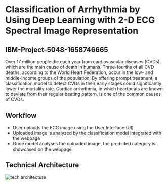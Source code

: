 #  Classification of Arrhythmia by Using Deep Learning with 2-D ECG Spectral Image Representation
## IBM-Project-5048-1658746665

Over 17 million people die each year from cardiovascular diseases (CVDs), which are the main cause of death in humans. Three-fourths of all CVD deaths, according to the World Heart Federation, occur in the low- and middle-income groups of the population. By offering prompt treatment, a classification model to detect CVDs in their early stages could significantly lower the mortality rate. Cardiac arrhythmia, in which heartbeats are known to deviate from their regular beating pattern, is one of the common causes of CVDs.

## Workflow

- User uploads the ECG image using the User Interface (UI)
- Uploaded image is analyzed by the classification model integrated with the webpage
- Once model analyses the uploaded image, the predicted category is showcased on the webpage

## Technical Architecture
![tech architecture](https://user-images.githubusercontent.com/68504821/190872840-ce9f222d-32d3-440a-a1d0-b77cc90e0018.png)
